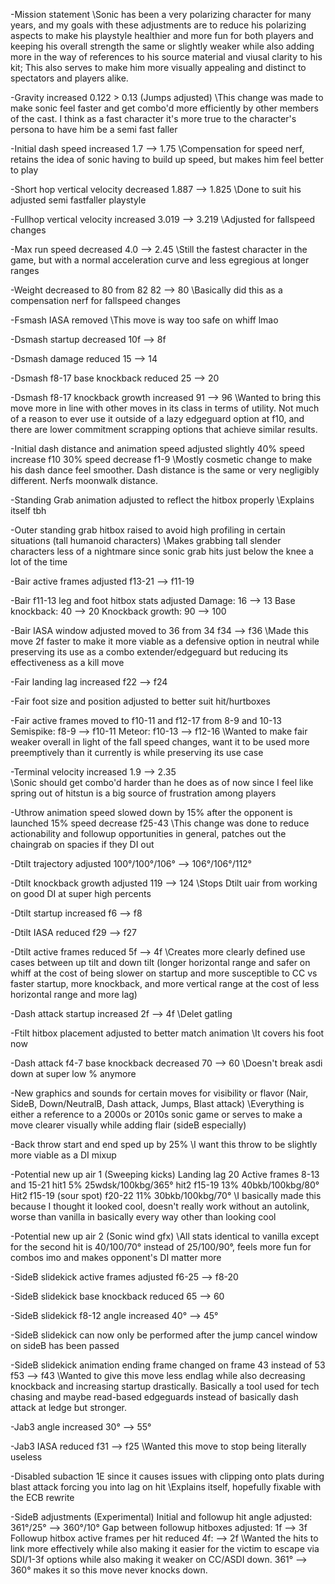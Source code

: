 
  -Mission statement
\\Sonic has been a very polarizing character for many years, and my goals with these adjustments are to reduce his polarizing aspects to make his playstyle healthier and more fun for both players and keeping his overall strength the same or slightly weaker while also adding more in the way of references to his source material and viusal clarity to his kit; This also serves to make him more visually appealing and distinct to spectators and players alike.


  -Gravity increased 0.122 > 0.13 (Jumps adjusted)
\\This change was made to make sonic feel faster and get combo'd more efficiently by other members of the cast. I think as a fast character it's more true to the character's persona to have him be a semi fast faller
  
  -Initial dash speed increased 
      1.7 --> 1.75
\\Compensation for speed nerf, retains the idea of sonic having to build up speed, but makes him feel better to play
  
  -Short hop vertical velocity decreased
      1.887 --> 1.825
\\Done to suit his adjusted semi fastfaller playstyle
  
  -Fullhop vertical velocity increased
      3.019 --> 3.219
\\Adjusted for fallspeed changes
  
  -Max run speed decreased
      4.0 --> 2.45
\\Still the fastest character in the game, but with a normal acceleration curve and less egregious at longer ranges
  
  -Weight decreased to 80 from 82
      82 --> 80
\\Basically did this as a compensation nerf for fallspeed changes
  
  -Fsmash IASA removed
\\This move is way too safe on whiff lmao
  
  -Dsmash startup decreased
      10f --> 8f
  
  -Dsmash damage reduced
      15 --> 14

  -Dsmash f8-17 base knockback reduced
      25 --> 20
   
  -Dsmash f8-17 knockback growth increased
      91 --> 96
\\Wanted to bring this move more in line with other moves in its class in terms of utility. Not much of a reason to ever use it outside of a lazy edgeguard option at f10, and there are lower commitment scrapping options that achieve similar results.

  -Initial dash distance and animation speed adjusted slightly 
      40% speed increase f10
      30% speed decrease f1-9
\\Mostly cosmetic change to make his dash dance feel smoother. Dash distance is the same or very negligibly different. Nerfs moonwalk distance.
  
  -Standing Grab animation adjusted to reflect the hitbox properly
\\Explains itself tbh
  
  -Outer standing grab hitbox raised to avoid high profiling in certain situations (tall humanoid characters)
\\Makes grabbing tall slender characters less of a nightmare since sonic grab hits just below the knee a lot of the time
  
  -Bair active frames adjusted
      f13-21 --> f11-19
    

  -Bair f11-13 leg and foot hitbox stats adjusted
      Damage: 16 --> 13
      Base knockback: 40 --> 20
      Knockback growth: 90 --> 100
      
  -Bair IASA window adjusted moved to 36 from 34
      f34 --> f36
\\Made this move 2f faster to make it more viable as a defensive option in neutral while preserving its use as a combo extender/edgeguard but reducing its effectiveness as a kill move 
   
  -Fair landing lag increased 
      f22 --> f24
      
  -Fair foot size and position adjusted to better suit hit/hurtboxes

  -Fair active frames moved to f10-11 and f12-17 from 8-9 and 10-13
      Semispike: f8-9 --> f10-11
      Meteor: f10-13 --> f12-16
\\Wanted to make fair weaker overall in light of the fall speed changes, want it to be used more preemptively than it currently is while preserving its use case
  
  -Terminal velocity increased
      1.9 --> 2.35  
\\Sonic should get combo'd harder than he does as of now since I feel like spring out of hitstun is a big source of frustration among players
  
  -Uthrow animation speed slowed down by 15% after the opponent is launched 
      15% speed decrease f25-43
\\This change was done to reduce actionability and followup opportunities in general, patches out the chaingrab on spacies if they DI out
  
  -Dtilt trajectory adjusted
      100°/100°/106° --> 106°/106°/112°
  
  -Dtilt knockback growth adjusted
      119 --> 124
\\Stops Dtilt uair from working on good DI at super high percents  
   
  -Dtilt startup increased
      f6 --> f8
  
  -Dtilt IASA reduced
      f29 --> f27
  
  -Dtilt active frames reduced
      5f --> 4f
\\Creates more clearly defined use cases between up tilt and down tilt (longer horizontal range and safer on whiff at the cost of being slower on startup and more susceptible to CC vs faster startup, more knockback, and more vertical range at the cost of less horizontal range and more lag) 
  
  -Dash attack startup increased
      2f --> 4f
\\Delet gatling
  
  -Ftilt hitbox placement adjusted to better match animation
\\It covers his foot now
  
  -Dash attack f4-7 base knockback decreased
      70 --> 60 
\\Doesn't break asdi down at super low % anymore
  
  -New graphics and sounds for certain moves for visibility or flavor (Nair, SideB, Down/NeutralB, Dash attack, Jumps, Blast attack)
\\Everything is either a reference to a 2000s or 2010s sonic game or serves to make a move clearer visually while adding flair (sideB especially)
  
  -Back throw start and end sped up by 25%
\\I want this throw to be slightly more viable as a DI mixup 
  
  -Potential new up air 1 (Sweeping kicks)
      Landing lag 20
      Active frames 8-13 and 15-21
      hit1 5% 25wdsk/100kbg/365°
      hit2 f15-19 13% 40bkb/100kbg/80°
      Hit2 f15-19 (sour spot) f20-22 11% 30bkb/100kbg/70°
\\I basically made this because I thought it looked cool, doesn't really work without an autolink, worse than vanilla in basically every way other than looking cool
  
  -Potential new up air 2 (Sonic wind gfx)
\\All stats identical to vanilla except for the second hit is 40/100/70° instead of 25/100/90°, feels more fun for combos imo and makes opponent's DI matter more
  
  -SideB slidekick active frames adjusted
      f6-25 --> f8-20

  -SideB slidekick base knockback reduced
      65 --> 60
      
  -SideB slidekick f8-12 angle increased
      40° --> 45°

  -SideB slidekick can now only be performed after the jump cancel window on sideB has been passed

  -SideB slidekick animation ending frame changed on frame 43 instead of 53
      f53 --> f43
\\Wanted to give this move less endlag while also decreasing knockback and increasing startup drastically. Basically a tool used for tech chasing and maybe read-based edgeguards instead of basically dash attack at ledge but stronger.
  
  -Jab3 angle increased
      30° --> 55°

  -Jab3 IASA reduced
      f31 --> f25
\\Wanted this move to stop being literally useless

  -Disabled subaction 1E since it causes issues with clipping onto plats during blast attack forcing you into lag on hit
\\Explains itself, hopefully fixable with the ECB rewrite
  
  -SideB adjustments (Experimental)
      Initial and followup hit angle adjusted: 361°/25° --> 360°/10°
      Gap between followup hitboxes adjusted: 1f --> 3f
      Followup hitbox active frames per hit reduced 4f: --> 2f
\\Wanted the hits to link more effectively while also making it easier for the victim to escape via SDI/1-3f options while also making it weaker on CC/ASDI down. 361° --> 360° makes it so this move never knocks down.
